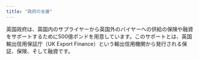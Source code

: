 ```yaml
---
title: "政府の支援"
---
```


英国政府は、英国内のサプライヤーから英国外のバイヤーへの供給の保険や融資をサポートするために500億ポンドを用意しています。このサポートとは、英国輸出信用保証庁（UK Export Finance）という輸出信用機関から発行される保証、保険、そして融資です。